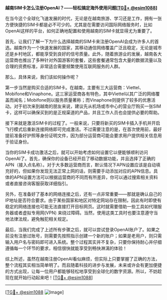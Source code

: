 **越南SIM卡怎么注册OpenAI？——轻松搞定海外使用问题[[TG💪+ @esim1088](https://t.me/s/esim1088)]**

在当今这个全球化飞速发展的时代，无论是在越南旅游、学习还是工作，拥有一张方便快捷的SIM卡都是必不可少的。尤其是在需要访问国际网络服务时，比如OpenAI这样的平台，如何正确地配置和使用越南的SIM卡就显得尤为重要了。

首先，让我们了解一下为什么选择越南的SIM卡来注册OpenAI会成为许多人的首选。越南作为一个快速发展的国家，其移动通信网络覆盖广泛且稳定，无论是城市还是乡村地区，都能享受到良好的信号质量。此外，随着旅游业的发展，越南各大运营商也推出了多种针对外国游客的套餐，这些套餐通常包含大量的数据流量以及合理的资费标准，非常适合需要频繁使用互联网服务的人群。

那么，具体来说，我们该如何操作呢？

第一步当然是购买合适的SIM卡。在越南，主要有三大运营商：Viettel、Mobifone和Vinaphone。这三家运营商各有特色，其中Viettel以其广泛的网络覆盖而闻名；Mobifone则以服务质量著称；而Vinaphone则提供了较多的优惠活动。对于初次来到越南的朋友来说，建议先从机场或市中心的营业厅购买一张SIM卡，这样可以确保买到的是正规渠道的产品，并且工作人员也会提供必要的帮助。

接下来就是激活SIM卡的过程了。一般来说，只要将新买的SIM卡插入手机并开启飞行模式后重新连接网络即可完成激活。不过需要注意的是，在首次使用前，最好提前准备好护照等身份证明文件，因为部分运营商可能会要求用户提供相关信息用于验证身份。

当你的SIM卡成功激活之后，就可以开始考虑如何设置它以便能够顺利访问OpenAI了。首先，确保你的设备已经开启了移动数据功能，并且选择了正确的APN（接入点名称）。对于大多数运营商而言，默认情况下APN设置应该是自动填充好的，但如果你发现无法正常上网的话，则需要手动添加对应的APN信息。具体的APN设置方法可以根据运营商的不同而有所差异，你可以通过搜索相关资料或者直接咨询客服获取详细指引。

另外，在准备好了基本的网络连接之后，还有一点非常重要——那就是确认自己的IP地址是否符合要求。由于某些国家和地区对特定网站存在限制，因此有时即使有稳定的网络连接也可能无法直接打开目标网页。这时就需要借助一些工具如代理服务器或者虚拟专用网(VPN) 来绕过障碍。当然，使用这类工具时也要注意遵守当地法律法规，避免触犯相关规定。

最后，当我们完成了上述所有步骤之后，就可以尝试登录OpenAI账户了。如果之前没有注册过账号，则需要先按照指示创建一个新的账户；如果是老用户，则只需输入用户名与密码即可进入系统。整个过程其实并不复杂，只要你保持耐心并仔细遵循每一个环节的要求，相信很快就能享受到畅快淋漓的体验！

综上所述，虽然在越南注册OpenAI看似麻烦，但实际上只要掌握了正确的方法，整个流程其实相当简单明了。而且随着科技的进步与发展，未来或许会有更加便捷的方式出现，让每一位用户都能够轻松地享受到全球化的数字资源。所以，不妨趁现在就开始行动起来吧！[[TG💪+ @esim1088](https://t.me/s/esim1088)]

---

[[TG💪+ @esim1088](https://t.me/s/esim1088) ![Image](https://i.postimg.cc/4NQfJmqS/Snipaste-2025-05-13-00-14-12.png)]